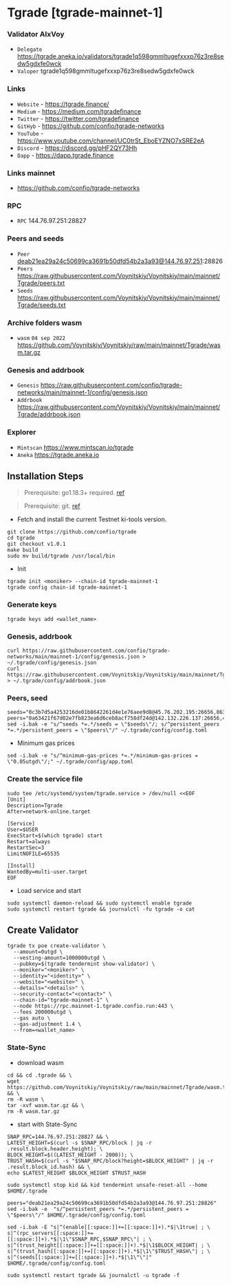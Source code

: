 # Tgrade [tgrade-mainnet-1]
### Validator AlxVoy
* `Delegate` https://tgrade.aneka.io/validators/tgrade1q598gmmltugefxxxp76z3re8sedw5gdxfe0wck
* `Valoper` tgrade1q598gmmltugefxxxp76z3re8sedw5gdxfe0wck
### Links
* `Website` - https://tgrade.finance/
* `Medium` - https://medium.com/tgradefinance
* `Twitter` - https://twitter.com/tgradefinance
* `GitHyb` - https://github.com/confio/tgrade-networks
* `YouTube` - https://www.youtube.com/channel/UC0trSt_EboEYZNO7xSRE2eA
* `Discord` - https://discord.gg/pHF2QY73Hh
* `Dapp` - https://dapp.tgrade.finance
### Links mainnet
* https://github.com/confio/tgrade-networks
### RPC
* `RPC` 144.76.97.251:28827
### Peers and seeds
* `Peer` deab21ea29a24c50699ca3691b50dfd54b2a3a93@144.76.97.251:28826
* `Peers` https://raw.githubusercontent.com/Voynitskiy/Voynitskiy/main/mainnet/Tgrade/peers.txt
* `Seeds` https://raw.githubusercontent.com/Voynitskiy/Voynitskiy/main/mainnet/Tgrade/seeds.txt
### Archive folders wasm
* `wasm` `04 sep 2022` https://github.com/Voynitskiy/Voynitskiy/raw/main/mainnet/Tgrade/wasm.tar.gz
### Genesis and addrbook
* `Genesis` https://raw.githubusercontent.com/confio/tgrade-networks/main/mainnet-1/config/genesis.json
* `Addrbook` https://raw.githubusercontent.com/Voynitskiy/Voynitskiy/main/mainnet/Tgrade/addrbook.json
### Explorer
* `Mintscan` https://www.mintscan.io/tgrade
* `Aneka` 	https://tgrade.aneka.io
## Installation Steps
>Prerequisite: go1.18.3+ required. [ref](https://golang.org/doc/install)

>Prerequisite: git. [ref](https://github.com/git/git)

* Fetch and install the current Testnet ki-tools version.
```shell
git clone https://github.com/confio/tgrade
cd tgrade
git checkout v1.0.1
make build
sudo mv build/tgrade /usr/local/bin
```
* Init
```
tgrade init <moniker> --chain-id tgrade-mainnet-1
tgrade config chain-id tgrade-mainnet-1
```

### Generate keys
```
tgrade keys add <wallet_name>
```
### Genesis, addrbook
```
curl https://raw.githubusercontent.com/confio/tgrade-networks/main/mainnet-1/config/genesis.json > ~/.tgrade/config/genesis.json
curl https://raw.githubusercontent.com/Voynitskiy/Voynitskiy/main/mainnet/Tgrade/addrbook.json > ~/.tgrade/config/addrbook.json
```
### Peers, seed
```
seeds="0c3b7d5a4253216de01b8642261d4e1e76aee9d8@45.76.202.195:26656,8639bc931d5721a64afc1ea52ca63ae40161bd26@194.163.144.63:26656"
peers="0a63421f67d02e7fb823ea6d6ceb8acf758df24d@142.132.226.137:26656,4a319eead699418e974e8eed47c2de6332c3f825@167.235.255.9:26656,6918efd409684d64694cac485dbcc27dfeea4f38@49.12.240.203:26656"
sed -i.bak -e "s/^seeds *=.*/seeds = \"$seeds\"/; s/^persistent_peers *=.*/persistent_peers = \"$peers\"/" ~/.tgrade/config/config.toml
```
* Minimum gas prices
```
sed -i.bak -e "s/^minimum-gas-prices *=.*/minimum-gas-prices = \"0.05utgd\"/;" ~/.tgrade/config/app.toml
```
### Create the service file
```
sudo tee /etc/systemd/system/tgrade.service > /dev/null <<EOF
[Unit]
Description=Tgrade
After=network-online.target

[Service]
User=$USER
ExecStart=$(which tgrade) start
Restart=always
RestartSec=3
LimitNOFILE=65535

[Install]
WantedBy=multi-user.target
EOF
```
* Load service and start
```
sudo systemctl daemon-reload && sudo systemctl enable tgrade
sudo systemctl restart tgrade && journalctl -fu tgrade -o cat
```
## Create Validator
```
tgrade tx poe create-validator \
  --amount=0utgd \
  --vesting-amount=1000000utgd \
  --pubkey=$(tgrade tendermint show-validator) \
  --moniker="<moniker>" \
  --identity="<identity>" \
  --website="<website>" \
  --details="<details>" \
  --security-contact="<contact>" \
  --chain-id="tgrade-mainnet-1" \
  --node https://rpc.mainnet-1.tgrade.confio.run:443 \
  --fees 200000utgd \
  --gas auto \
  --gas-adjustment 1.4 \
  --from=<wallet_name>
```
### State-Sync
* download wasm
```
cd && cd .tgrade && \
wget https://github.com/Voynitskiy/Voynitskiy/raw/main/mainnet/Tgrade/wasm.tar.gz && \
rm -R wasm \
tar -xvf wasm.tar.gz && \
rm -R wasm.tar.gz
```
* start with State-Sync
```
SNAP_RPC=144.76.97.251:28827 && \
LATEST_HEIGHT=$(curl -s $SNAP_RPC/block | jq -r .result.block.header.height); \
BLOCK_HEIGHT=$((LATEST_HEIGHT - 2000)); \
TRUST_HASH=$(curl -s "$SNAP_RPC/block?height=$BLOCK_HEIGHT" | jq -r .result.block_id.hash) && \
echo $LATEST_HEIGHT $BLOCK_HEIGHT $TRUST_HASH
```
```
sudo systemctl stop kid && kid tendermint unsafe-reset-all --home $HOME/.tgrade
```
```
peers="deab21ea29a24c50699ca3691b50dfd54b2a3a93@144.76.97.251:28826"
sed -i.bak -e  "s/^persistent_peers *=.*/persistent_peers = \"$peers\"/" $HOME/.tgrade/config/config.toml
```
```
sed -i.bak -E "s|^(enable[[:space:]]+=[[:space:]]+).*$|\1true| ; \
s|^(rpc_servers[[:space:]]+=[[:space:]]+).*$|\1\"$SNAP_RPC,$SNAP_RPC\"| ; \
s|^(trust_height[[:space:]]+=[[:space:]]+).*$|\1$BLOCK_HEIGHT| ; \
s|^(trust_hash[[:space:]]+=[[:space:]]+).*$|\1\"$TRUST_HASH\"| ; \
s|^(seeds[[:space:]]+=[[:space:]]+).*$|\1\"\"|" $HOME/.tgrade/config/config.toml
```
```
sudo systemctl restart tgrade && journalctl -u tgrade -f
```
